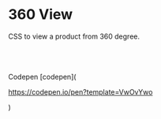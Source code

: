# 360 View
CSS to view a product from 360 degree.<br>
<br>
<br>
<br>


Codepen
[codepen](

https://codepen.io/pen?template=VwOvYwo

)

